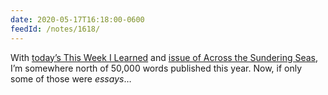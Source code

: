 ```yaml
---
date: 2020-05-17T16:18:00-0600
feedId: /notes/1618/
---
```


With [today’s This Week I Learned][twil] and [issue of Across the Sundering Seas][atss], I’m somewhere north of 50,000 words published this year. Now, if only some of those were *essays*…

[twil]: https://v5.chriskrycho.com/journal/this-week-i-learned/4/
[atss]: https://buttondown.email/chriskrycho/archive/home-ier-economies-across-the-sundering-seas-2020/